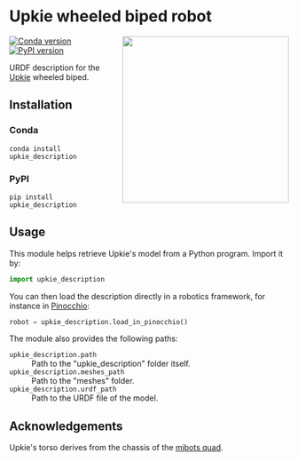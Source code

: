 # Upkie wheeled biped robot

<img src="https://user-images.githubusercontent.com/1189580/169594012-2d685579-2b66-4470-9def-57bd0656b420.png" align="right" width="300">

[![Conda version](https://img.shields.io/conda/vn/conda-forge/upkie_description.svg)](https://anaconda.org/conda-forge/upkie_description)
[![PyPI version](https://img.shields.io/pypi/v/upkie_description)](https://pypi.org/project/upkie_description/)

URDF description for the [Upkie](https://hackaday.io/project/185729-upkie-wheeled-biped-robot) wheeled biped.

## Installation

### Conda

```
conda install upkie_description
```

### PyPI

```
pip install upkie_description
```

## Usage

This module helps retrieve Upkie's model from a Python program. Import it by:

```python
import upkie_description
```

You can then load the description directly in a robotics framework, for instance in [Pinocchio](https://github.com/stack-of-tasks/pinocchio):

```python
robot = upkie_description.load_in_pinocchio()
```

The module also provides the following paths:

<dl>
    <dt>
        <code>upkie_description.path</code>
    </dt>
    <dd>
        Path to the "upkie_description" folder itself.
    </dd>
    <dt>
        <code>upkie_description.meshes_path</code>
    </dt>
    <dd>
        Path to the "meshes" folder.
    </dd>
    <dt>
        <code>upkie_description.urdf_path</code>
    </dt>
    <dd>
        Path to the URDF file of the model.
    </dd>
</dl>

## Acknowledgements

Upkie's torso derives from the chassis of the [mjbots quad](https://github.com/mjbots/quad).
